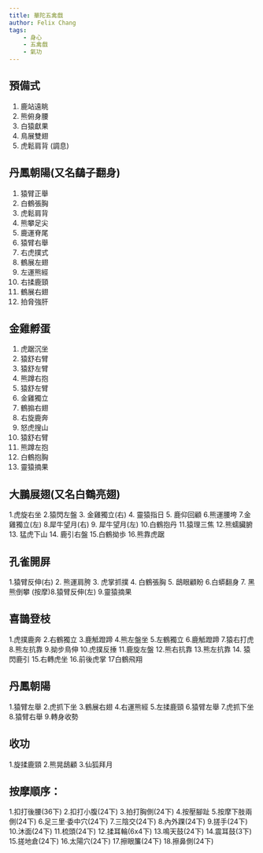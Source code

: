 ```yaml
---
title: 華陀五禽戲
author: Felix Chang
tags:
    - 身心
    - 五禽戲
    - 氣功
---
```


## 預備式
1. 鹿站遠眺
2. 熊俯身腰
3. 白猿獻果
4. 鳥展雙翅
5. 虎鬆肩背
(調息)
## 丹鳳朝陽(又名鷂子翻身)
1. 猿臂正舉
2. 白鶴張胸
3. 虎鬆肩背
4. 熊攀足尖
5. 鹿運脊尾
6. 猿臂右舉
7. 右虎撲式
8. 鶴展左翅
9. 左運熊經
10. 右揉鹿頸
11. 鶴展右翅
12. 拍脅強肝

## 金雞孵蛋
1. 虎踞沉坐
2. 猿舒右臂
3. 猿舒左臂
4. 熊蹲右抱
5. 猿舒左臂
6. 金雞獨立
7. 鶴搧右翅
8. 右旋鹿奔
9. 怒虎搜山
10. 猿舒右臂
11. 熊蹲左抱
12. 白鶴抱胸
13. 靈猿摘果

## 大鵬展翅(又名白鶴亮翅)

1.虎旋右坐 2.猿閃左盤 3. 金雞獨立(右) 4. 靈猿指日 5. 鹿仰回顧 6.熊運腰垮 7.金雞獨立(左) 8.犀牛望月(右) 9. 犀牛望月(左) 10.白鶴抱丹 11.猿理三焦 12.熊蠕臟腑 13. 猛虎下山 14. 鹿引右盤 15.白鶴拗歩 16.熊靠虎踞

## 孔雀開屏

1.猿臂反伸(右) 2. 熊運肩胯 3. 虎掌抓撲 4. 白鶴張胸 5. 鴟眼顧盼 6.白蟒翻身 7. 黑熊倒攀 (按摩)8.猿臂反伸(左) 9.靈猿摘果


## 喜鵲登枝

1.虎撲鹿奔 2.右鶴獨立 3.鹿觝蹬蹄 4.熊左盤坐 5.左鶴獨立 6.鹿觝蹬蹄 7.猿右打虎 8.熊左抗靠 9.拗步鳥伸 10.虎撲反捶 11.鹿旋左盤 12.熊右抗靠 13.熊左抗靠 14. 猿閃鹿引 15.右轉虎坐 16.前後虎掌 17白鶴飛翔


## 丹鳳朝陽

1.猿臂左舉 2.虎抓下坐 3.鶴展右翅 4.右運熊經 5.左揉鹿頸 6.猿臂左舉 7.虎抓下坐 8.猿臂右舉 9.轉身收勢


## 收功
1.旋揉鹿頸 2.熊晃鴟顧 3.仙狐拜月

## 按摩順序：
1.扣打後腰(36下) 2.扣打小腹(24下) 3.拍打胸側(24下) 4.按壓腳趾 5.按摩下肢兩側(24下) 6.足三里‧委中穴(24下) 7.三陰交(24下)
8.內外踝(24下) 9.搓手(24下) 10.沐面(24下) 11.梳頭(24下) 12.揉耳輪(6x4下) 13.鳴天鼓(24下) 14.震耳鼓(3下) 15.搓地倉(24下)
16.太陽穴(24下) 17.擦眼簾(24下) 18.擦鼻側(24下)
